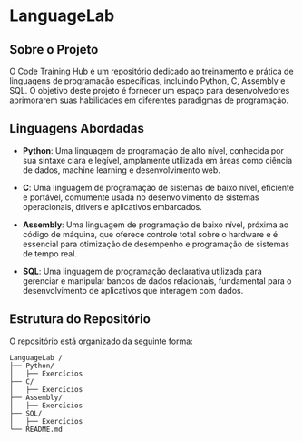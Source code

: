 # LanguageLab 

## Sobre o Projeto

O Code Training Hub é um repositório dedicado ao treinamento e prática de linguagens de programação específicas, incluindo Python, C, Assembly e SQL. O objetivo deste projeto é fornecer um espaço para desenvolvedores aprimorarem suas habilidades em diferentes paradigmas de programação.

## Linguagens Abordadas

- **Python**: Uma linguagem de programação de alto nível, conhecida por sua sintaxe clara e legível, amplamente utilizada em áreas como ciência de dados, machine learning e desenvolvimento web.

- **C**: Uma linguagem de programação de sistemas de baixo nível, eficiente e portável, comumente usada no desenvolvimento de sistemas operacionais, drivers e aplicativos embarcados.

- **Assembly**: Uma linguagem de programação de baixo nível, próxima ao código de máquina, que oferece controle total sobre o hardware e é essencial para otimização de desempenho e programação de sistemas de tempo real.

- **SQL**: Uma linguagem de programação declarativa utilizada para gerenciar e manipular bancos de dados relacionais, fundamental para o desenvolvimento de aplicativos que interagem com dados.

## Estrutura do Repositório

O repositório está organizado da seguinte forma:

```
LanguageLab /
├── Python/
│   ├── Exercícios
├── C/
│   ├── Exercícios
├── Assembly/
│   ├── Exercícios
├── SQL/
│   ├── Exercícios
└── README.md
```
